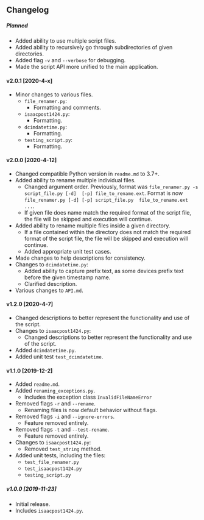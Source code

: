 ## Changelog

##### Planned

* Added ability to use multiple script files.
* Added ability to recursively go through subdirectories of given directories.
* Added flag `-v` and `--verbose` for debugging.
* Made the script API more unified to the main application.

#### v2.0.1 [2020-4-x]

* Minor changes to various files.
    * `file_renamer.py`:
        * Formatting and comments.
    * `isaacpost1424.py`:
        * Formatting.
    * `dcimdatetime.py`:
        * Formatting.
    * `testing_script.py`:
        * Formatting.

#### v2.0.0 [2020-4-12]

* Changed compatible Python version in `readme.md` to 3.7+.
* Added ability to rename multiple individual files.
    * Changed argument order. Previously, format was `file_renamer.py -s script_file.py [-d] 
    [-p] file_to_rename.ext`. Format is now `file_renamer.py [-d] [-p] script_file.py 
    file_to_rename.ext ...`.
    * If given file does name match the required format of the script file, the file will 
    be skipped and execution will continue.
* Added ability to rename multiple files inside a given directory.
    * If a file contained within the directory does not match the required format of the 
    script file, the file will be skipped and execution will continue.
    * Added appropriate unit test cases.
* Made changes to help descriptions for consistency.
* Changes to `dcimdatetime.py`:
    * Added ability to capture prefix text, as some devices prefix text before the given 
    timestamp name.
    * Clarified description.
* Various changes to `API.md`.

#### v1.2.0 [2020-4-7]

* Changed descriptions to better represent the functionality and use of the script.
* Changes to `isaacpost1424.py`:
    * Changed descriptions to better represent the functionality and use of the 
    script.
* Added `dcimdatetime.py`.
* Added unit test `test_dcimdatetime`.

#### v1.1.0 [2019-12-2]

* Added `readme.md`.
* Added `renaming_exceptions.py`.
    * Includes the exception class `InvalidFileNameError`
* Removed flags `-r` and `--rename`.
    * Renaming files is now default behavior without flags.
* Removed flags `-i` and `--ignore-errors`.
    * Feature removed entirely.
* Removed flags `-t` and `--test-rename`.
    * Feature removed entirely.
* Changes to `isaacpost1424.py`:
    * Removed `test_string` method.
* Added unit tests, including the files:
    * `test_file_renamer.py`
    * `test_isaacpost1424.py`
    * `testing_script.py`

##### v1.0.0 [2019-11-23]

- Initial release.
- Includes `isaacpost1424.py`.